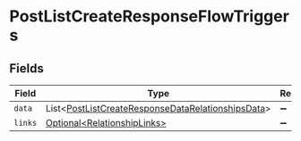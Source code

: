 # PostListCreateResponseFlowTriggers


## Fields

| Field                                                                                                                        | Type                                                                                                                         | Required                                                                                                                     | Description                                                                                                                  |
| ---------------------------------------------------------------------------------------------------------------------------- | ---------------------------------------------------------------------------------------------------------------------------- | ---------------------------------------------------------------------------------------------------------------------------- | ---------------------------------------------------------------------------------------------------------------------------- |
| `data`                                                                                                                       | List\<[PostListCreateResponseDataRelationshipsData](../../models/components/PostListCreateResponseDataRelationshipsData.md)> | :heavy_minus_sign:                                                                                                           | N/A                                                                                                                          |
| `links`                                                                                                                      | [Optional\<RelationshipLinks>](../../models/components/RelationshipLinks.md)                                                 | :heavy_minus_sign:                                                                                                           | N/A                                                                                                                          |